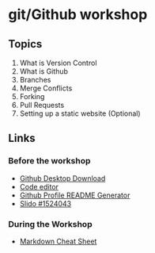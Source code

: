 # git/Github workshop

## Topics
1. What is Version Control
2. What is Github
3. Branches
4. Merge Conflicts
5. Forking
6. Pull Requests
7. Setting up a static website (Optional)

## Links
### Before the workshop
- [Github Desktop Download](https://desktop.github.com/)
- [Code editor](https://code.visualstudio.com/download)
- [Github Profile README Generator](https://rahuldkjain.github.io/gh-profile-readme-generator/)
- [Slido #1524043](https://app.sli.do/event/osmdNpSQyFSAANFPrGN2em)

### During the Workshop
- [Markdown Cheat Sheet](https://www.markdownguide.org/cheat-sheet/)
